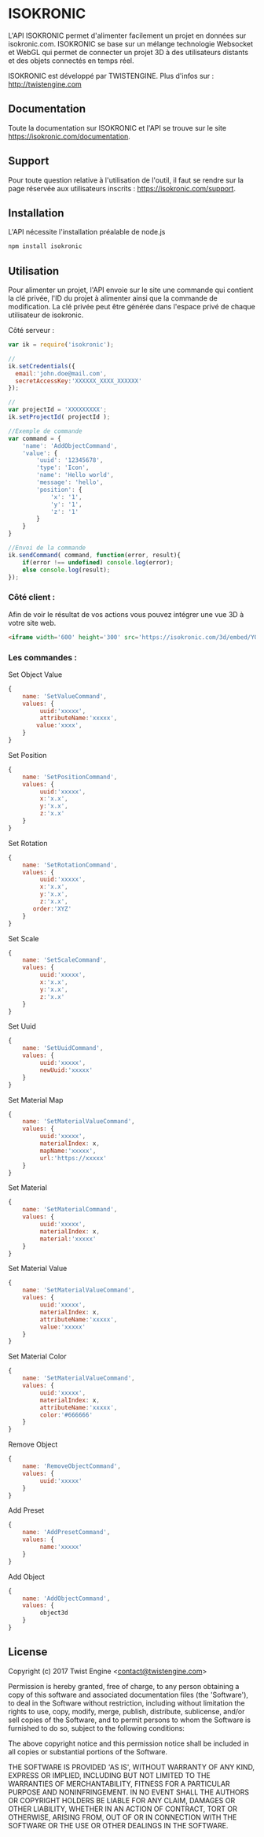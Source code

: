 <h1>ISOKRONIC</h1>

<p>L'API ISOKRONIC permet d'alimenter facilement un projet en donn&eacute;es sur isokronic.com. ISOKRONIC se base sur un m&eacute;lange technologie&nbsp;Websocket et WebGL qui permet de connecter un projet 3D &agrave; des utilisateurs distants et des objets connect&eacute;s en temps r&eacute;el.</p>

<p>ISOKRONIC est d&eacute;velopp&eacute; par TWISTENGINE. Plus d'infos sur : <a href="http://twistengine.com">http://twistengine.com</a></p>

<h2>Documentation</h2>

<p>Toute la documentation sur ISOKRONIC et l'API se trouve sur le site <a href="https://isokronic.com/documentation">https://isokronic.com/documentation</a>.</p>

<h2>Support</h2>

<p>Pour toute question relative &agrave; l'utilisation de l'outil, il faut se rendre sur la page r&eacute;serv&eacute;e aux utilisateurs inscrits :&nbsp;<a href="https://isokronic.com/support">https://isokronic.com/support</a>.</p>

<h2>Installation</h2>

<p>L'API n&eacute;cessite l'installation pr&eacute;alable de node.js</p>

```bash
npm install isokronic
```

<h2>Utilisation</h2>

<p>Pour alimenter un projet, l'API envoie sur le site une commande qui contient la cl&eacute; priv&eacute;e, l'ID du projet &agrave; alimenter ainsi que la commande de modification. La cl&eacute; priv&eacute;e peut &ecirc;tre g&eacute;n&eacute;r&eacute;e dans l'espace priv&eacute; de chaque utilisateur de isokronic.&nbsp;</p>

<p>C&ocirc;t&eacute; serveur :</p>

```js
var ik = require('isokronic');

//
ik.setCredentials({
  email:'john.doe@mail.com',
  secretAccessKey:'XXXXXX_XXXX_XXXXXX'
});

//
var projectId = 'XXXXXXXXX';
ik.setProjectId( projectId );

//Exemple de commande
var command = {
    'name': 'AddObjectCommand',
    'value': {
        'uuid': '12345678',
        'type': 'Icon',
        'name': 'Hello world',
        'message': 'hello',
        'position': {
            'x': '1',
            'y': '1',
            'z': '1'
        }
    }
}

//Envoi de la commande
ik.sendCommand( command, function(error, result){       
    if(error !== undefined) console.log(error);
    else console.log(result);
});
```

<h3>C&ocirc;t&eacute; client :</h3>

<p>Afin de voir le r&eacute;sultat de vos actions vous pouvez int&eacute;grer une vue 3D &agrave; votre site web.</p>

```html
<iframe width='600' height='300' src='https://isokronic.com/3d/embed/YOUR_PROJECT_ID?key=YOUR_PUBLIC_KEY' frameborder='0' allowfullscreen></iframe>
```

<h3>Les commandes&nbsp;:</h3>

<p>Set Object Value</p>

```js
{
    name: 'SetValueCommand',
    values: {
         uuid:'xxxxx',
         attributeName:'xxxxx',
        value:'xxxx',
    }
}
```

<p>Set Position</p>

```js
{
    name: 'SetPositionCommand',
    values: {
         uuid:'xxxxx',
         x:'x.x',
         y:'x.x',
         z:'x.x'
    }
}
```

<p>Set Rotation</p>

```js
{
    name: 'SetRotationCommand',
    values: {
         uuid:'xxxxx',
         x:'x.x',
         y:'x.x',
         z:'x.x', 
       order:'XYZ'
    }
}
```
<p>Set Scale</p>

```js
{
    name: 'SetScaleCommand',
    values: {
         uuid:'xxxxx',
         x:'x.x',
         y:'x.x',
         z:'x.x'
    }
}
```

<p>Set Uuid</p>

```js
{
    name: 'SetUuidCommand',
    values: {
         uuid:'xxxxx',
         newUuid:'xxxxx'
    }
}
```

<p>Set Material Map</p>

```js
{
    name: 'SetMaterialValueCommand',
    values: {
         uuid:'xxxxx',
         materialIndex: x,
         mapName:'xxxxx',
         url:'https://xxxxx'
    }
}
```

<p>Set Material</p>

```js
{
    name: 'SetMaterialCommand',
    values: {
         uuid:'xxxxx',
         materialIndex: x,
         material:'xxxxx'
    }
}
```

<p>Set Material Value</p>

```js
{
    name: 'SetMaterialValueCommand',
    values: {
         uuid:'xxxxx',
         materialIndex: x,
         attributeName:'xxxxx',
         value:'xxxxx'
    }
}
```

<p>Set Material Color</p>

```js
{
    name: 'SetMaterialValueCommand',
    values: {
         uuid:'xxxxx',
         materialIndex: x,
         attributeName:'xxxxx',
         color:'#666666'
    }
}
```

<p>Remove Object</p>

```js
{
    name: 'RemoveObjectCommand',
    values: {
         uuid:'xxxxx'
    }
}
```

<p>Add Preset</p>

```js
{
    name: 'AddPresetCommand',
    values: {
         name:'xxxxx'
    }
}
```

<p>Add Object</p>

```js
{
    name: 'AddObjectCommand',
    values: {
         object3d
    }
}
```

<h2>License</h2>

<p>Copyright (c) 2017&nbsp;Twist Engine &lt;<a href="mailto:contact@twistengine.com">contact@twistengine.com</a>&gt;</p>

<p>Permission is hereby granted, free of charge, to any person obtaining a copy of this software and associated documentation files (the 'Software'), to deal in the Software without restriction, including without limitation the rights to use, copy, modify, merge, publish, distribute, sublicense, and/or sell copies of the Software, and to permit persons to whom the Software is furnished to do so, subject to the following conditions:</p>

<p>The above copyright notice and this permission notice shall be included in all copies or substantial portions of the Software.</p>

<p>THE SOFTWARE IS PROVIDED 'AS IS', WITHOUT WARRANTY OF ANY KIND, EXPRESS OR IMPLIED, INCLUDING BUT NOT LIMITED TO THE WARRANTIES OF MERCHANTABILITY, FITNESS FOR A PARTICULAR PURPOSE AND NONINFRINGEMENT. IN NO EVENT SHALL THE AUTHORS OR COPYRIGHT HOLDERS BE LIABLE FOR ANY CLAIM, DAMAGES OR OTHER LIABILITY, WHETHER IN AN ACTION OF CONTRACT, TORT OR OTHERWISE, ARISING FROM, OUT OF OR IN CONNECTION WITH THE SOFTWARE OR THE USE OR OTHER DEALINGS IN THE SOFTWARE.</p>
